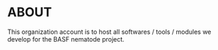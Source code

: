 # ABOUT

This organization account is to host all softwares / tools / modules we develop for the BASF nematode project.
